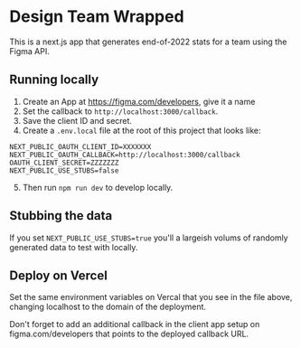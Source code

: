 # Design Team Wrapped

This is a next.js app that generates end-of-2022 stats for a team using the
Figma API.

## Running locally

1. Create an App at https://figma.com/developers, give it a name
2. Set the callback to `http://localhost:3000/callback`.
3. Save the client ID and secret.
4. Create a `.env.local` file at the root of this project that looks like:

```
NEXT_PUBLIC_OAUTH_CLIENT_ID=XXXXXXX
NEXT_PUBLIC_OAUTH_CALLBACK=http://localhost:3000/callback
OAUTH_CLIENT_SECRET=ZZZZZZZ
NEXT_PUBLIC_USE_STUBS=false
```

5. Then run `npm run dev` to develop locally.

## Stubbing the data

If you set `NEXT_PUBLIC_USE_STUBS=true` you'll a largeish volums of randomly
generated data to test with locally.

## Deploy on Vercel

Set the same environment variables on Vercal that you see in the file above,
changing localhost to the domain of the deployment.

Don't forget to add an additional callback in the client app setup on
figma.com/developers that points to the deployed callback URL.
